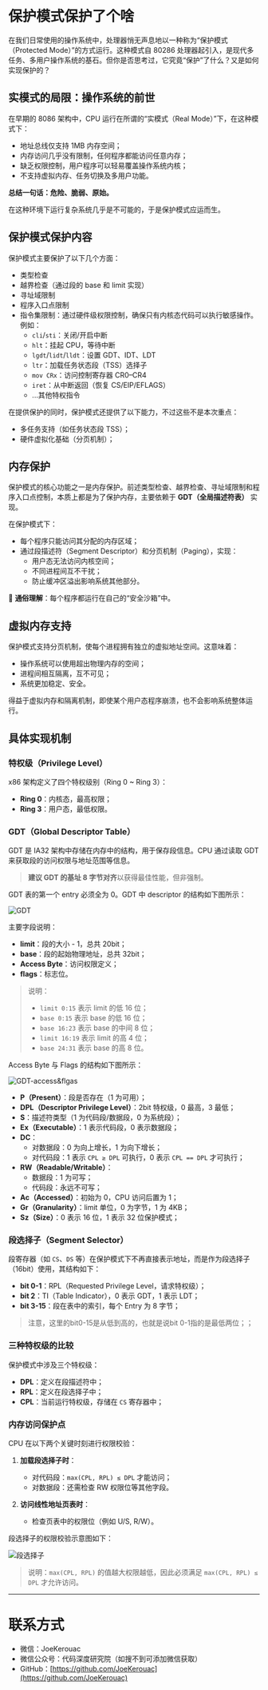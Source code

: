 # 保护模式保护了个啥

在我们日常使用的操作系统中，处理器悄无声息地以一种称为“保护模式（Protected Mode）”的方式运行。这种模式自 80286 处理器起引入，是现代多任务、多用户操作系统的基石。但你是否思考过，它究竟“保护”了什么？又是如何实现保护的？

## 实模式的局限：操作系统的前世

在早期的 8086 架构中，CPU 运行在所谓的“实模式（Real Mode）”下，在这种模式下：

- 地址总线仅支持 1MB 内存空间；
- 内存访问几乎没有限制，任何程序都能访问任意内存；
- 缺乏权限控制，用户程序可以轻易覆盖操作系统内核；
- 不支持虚拟内存、任务切换及多用户功能。

**总结一句话：危险、脆弱、原始。**

在这种环境下运行复杂系统几乎是不可能的，于是保护模式应运而生。

## 保护模式保护内容

保护模式主要保护了以下几个方面：

- 类型检查
- 越界检查（通过段的 base 和 limit 实现）
- 寻址域限制
- 程序入口点限制
- 指令集限制：通过硬件级权限控制，确保只有内核态代码可以执行敏感操作。例如：
    - `cli`/`sti`：关闭/开启中断
    - `hlt`：挂起 CPU，等待中断
    - `lgdt`/`lidt`/`lldt`：设置 GDT、IDT、LDT
    - `ltr`：加载任务状态段（TSS）选择子
    - `mov CRx`：访问控制寄存器 CR0–CR4
    - `iret`：从中断返回（恢复 CS/EIP/EFLAGS）
    - ...其他特权指令

在提供保护的同时，保护模式还提供了以下能力，不过这些不是本次重点：

- 多任务支持（如任务状态段 TSS）；
- 硬件虚拟化基础（分页机制）；

## 内存保护

保护模式的核心功能之一是内存保护。前述类型检查、越界检查、寻址域限制和程序入口点控制，本质上都是为了保护内存，主要依赖于 **GDT（全局描述符表）** 实现。

在保护模式下：

- 每个程序只能访问其分配的内存区域；
- 通过段描述符（Segment Descriptor）和分页机制（Paging），实现：
    - 用户态无法访问内核空间；
    - 不同进程间互不干扰；
    - 防止缓冲区溢出影响系统其他部分。

🧠 **通俗理解**：每个程序都运行在自己的“安全沙箱”中。

## 虚拟内存支持

保护模式支持分页机制，使每个进程拥有独立的虚拟地址空间。这意味着：

- 操作系统可以使用超出物理内存的空间；
- 进程间相互隔离，互不可见；
- 系统更加稳定、安全。

得益于虚拟内存和隔离机制，即使某个用户态程序崩溃，也不会影响系统整体运行。

## 具体实现机制

### 特权级（Privilege Level）

x86 架构定义了四个特权级别（Ring 0 ~ Ring 3）：

- **Ring 0**：内核态，最高权限；
- **Ring 3**：用户态，最低权限。

### GDT（Global Descriptor Table）

GDT 是 IA32 架构中存储在内存中的结构，用于保存段信息。CPU 通过读取 GDT 来获取段的访问权限与地址范围等信息。

> **建议 GDT 的基址 8 字节对齐**以获得最佳性能，但非强制。

GDT 表的第一个 entry 必须全为 0。GDT 中 descriptor 的结构如下图所示：

![GDT](../../resource/操作系统/GDT.png)

主要字段说明：

- **limit**：段的大小 - 1，总共 20bit；
- **base**：段的起始物理地址，总共 32bit；
- **Access Byte**：访问权限定义；
- **flags**：标志位。

> 说明：
> - `limit 0:15` 表示 limit 的低 16 位；
> - `base 0:15` 表示 base 的低 16 位；
> - `base 16:23` 表示 base 的中间 8 位；
> - `limit 16:19` 表示 limit 的高 4 位；
> - `base 24:31` 表示 base 的高 8 位。

Access Byte 与 Flags 的结构如下图所示：

![GDT-access&flgas](../../resource/操作系统/GDT-access&flags.png)

- **P（Present）**：段是否存在（1 为可用）；
- **DPL（Descriptor Privilege Level）**：2bit 特权级，0 最高，3 最低；
- **S**：描述符类型（1 为代码段/数据段，0 为系统段）；
- **Ex（Executable）**：1 表示代码段，0 表示数据段；
- **DC**：
    - 对数据段：0 为向上增长，1 为向下增长；
    - 对代码段：1 表示 `CPL ≥ DPL` 可执行，0 表示 `CPL == DPL` 才可执行；
- **RW（Readable/Writable）**：
    - 数据段：1 为可写；
    - 代码段：永远不可写；
- **Ac（Accessed）**：初始为 0，CPU 访问后置为 1；
- **Gr（Granularity）**：limit 单位，0 为字节，1 为 4KB；
- **Sz（Size）**：0 表示 16 位，1 表示 32 位保护模式；

### 段选择子（Segment Selector）

段寄存器（如 `CS`、`DS` 等）在保护模式下不再直接表示地址，而是作为段选择子（16bit）使用，其结构如下：

- **bit 0-1**：RPL（Requested Privilege Level，请求特权级）；
- **bit 2**：TI（Table Indicator），0 表示 GDT，1 表示 LDT；
- **bit 3-15**：段在表中的索引，每个 Entry 为 8 字节；

> 注意，这里的bit0-15是从低到高的，也就是说bit 0-1指的是最低两位；；

### 三种特权级的比较

保护模式中涉及三个特权级：

- **DPL**：定义在段描述符中；
- **RPL**：定义在段选择子中；
- **CPL**：当前运行特权级，存储在 `CS` 寄存器中；

### 内存访问保护点

CPU 在以下两个关键时刻进行权限校验：

1. **加载段选择子时**：
    - 对代码段：`max(CPL, RPL) ≤ DPL` 才能访问；
    - 对数据段：还需检查 RW 权限位等其他字段。

2. **访问线性地址页表时**：
    - 检查页表中的权限位（例如 U/S, R/W）。

段选择子的权限校验示意图如下：

![段选择子](../../resource/操作系统/段选择子.png)

> 说明：`max(CPL, RPL)` 的值越大权限越低，因此必须满足 `max(CPL, RPL) ≤ DPL` 才允许访问。

---

# 联系方式

- 微信：JoeKerouac
- 微信公众号：代码深度研究院（如搜不到可添加微信获取）
- GitHub：[https://github.com/JoeKerouac](https://github.com/JoeKerouac)
